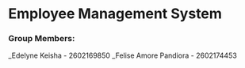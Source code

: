 # **Employee Management System**

### Group Members:
_Edelyne Keisha - 2602169850
_Felise Amore Pandiora - 2602174453
